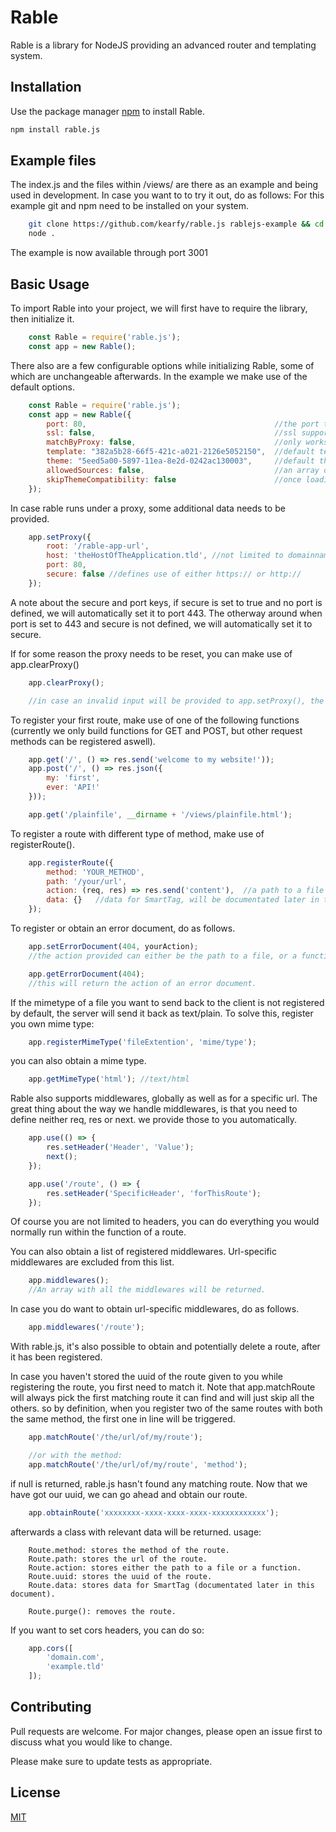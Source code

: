 # Rable
Rable is a library for NodeJS providing an advanced router and templating system.

## Installation

Use the package manager [npm](https://npmjs.com) to install Rable.

```bash
npm install rable.js
```

## Example files

The index.js and the files within /views/ are there as an example and being used in development. In case you want to to try it out, do as follows:
For this example git and npm need to be installed on your system.

```bash
    git clone https://github.com/kearfy/rable.js rablejs-example && cd rablejs-example/lib && npm install && cd ../
    node .
```

The example is now available through port 3001

## Basic Usage

To import Rable into your project, we will first have to require the library, then initialize it.

```javascript
    const Rable = require('rable.js');
    const app = new Rable();
```

There also are a few configurable options while initializing Rable, some of which are unchangeable afterwards. In the example we make use of the default options.

```javascript
    const Rable = require('rable.js');
    const app = new Rable({
        port: 80,                                          //the port the server has to listen on.
        ssl: false,                                        //ssl support yet to be included.
        matchByProxy: false,                               //only works once a proxy is configured.
        template: "382a5b28-66f5-421c-a021-2126e5052150",  //default template, set to false to not load a template.
        theme: "5eed5a00-5897-11ea-8e2d-0242ac130003",     //default theme, set to false to not load a theme.
        allowedSources: false,                             //an array of allowed hosts can be included (CORS).
        skipThemeCompatibility: false                      //once loading a template, don't bother the compatability between the theme and template.
    });
```

In case rable runs under a proxy, some additional data needs to be provided.

```javascript
    app.setProxy({
        root: '/rable-app-url',
        host: 'theHostOfTheApplication.tld', //not limited to domainnames.
        port: 80,
        secure: false //defines use of either https:// or http://
    });
```

A note about the secure and port keys, if secure is set to true and no port is defined, we will automatically set it to port 443. The otherway around when port is set to 443 and secure is not defined, we will automatically set it to secure.

If for some reason the proxy needs to be reset, you can make use of app.clearProxy()

```javascript
    app.clearProxy();

    //in case an invalid input will be provided to app.setProxy(), the proxy will also be reset.
```

To register your first route, make use of one of the following functions (currently we only build functions for GET and POST, but other request methods can be registered aswell).

```javascript
    app.get('/', () => res.send('welcome to my website!'));
    app.post('/', () => res.json({
        my: 'first',
        ever: 'API!'
    }));

    app.get('/plainfile', __dirname + '/views/plainfile.html');
```

To register a route with different type of method, make use of registerRoute().

```javascript
    app.registerRoute({
        method: 'YOUR_METHOD',
        path: '/your/url',
        action: (req, res) => res.send('content'),  //a path to a file can also be included.
        data: {}   //data for SmartTag, will be documentated later in this document.
    });
```

To register or obtain an error document, do as follows.

```javascript
    app.setErrorDocument(404, yourAction);
    //the action provided can either be the path to a file, or a function.

    app.getErrorDocument(404);
    //this will return the action of an error document.
```

If the mimetype of a file you want to send back to the client is not registered by default, the server will send it back as text/plain. To solve this, register you own mime type:

```javascript
    app.registerMimeType('fileExtention', 'mime/type');
```

you can also obtain a mime type.

```javascript
    app.getMimeType('html'); //text/html
```

Rable also supports middlewares, globally as well as for a specific url. The great thing about the way we handle middlewares, is that you need to define neither req, res or next. we provide those to you automatically.

```javascript
    app.use(() => {
        res.setHeader('Header', 'Value');
        next();
    });

    app.use('/route', () => {
        res.setHeader('SpecificHeader', 'forThisRoute');
    });
```

Of course you are not limited to headers, you can do everything you would normally run within the function of a route.

You can also obtain a list of registered middlewares. Url-specific middlewares are excluded from this list.

```javascript
    app.middlewares();
    //An array with all the middlewares will be returned.
```

In case you do want to obtain url-specific middlewares, do as follows.

```javascript
    app.middlewares('/route');
```

With rable.js, it's also possible to obtain and potentially delete a route, after it has been registered.

In case you haven't stored the uuid of the route given to you while registering the route, you first need to match it. Note that app.matchRoute will always pick the first matching route it can find and will just skip all the others. so by definition, when you register two of the same routes with both the same method, the first one in line will be triggered.

```javascript
    app.matchRoute('/the/url/of/my/route');

    //or with the method:
    app.matchRoute('/the/url/of/my/route', 'method');
```

if null is returned, rable.js hasn't found any matching route.
Now that we have got our uuid, we can go ahead and obtain our route.

```javascript
    app.obtainRoute('xxxxxxxx-xxxx-xxxx-xxxx-xxxxxxxxxxxx');
```

afterwards a class with relevant data will be returned. usage:

```
    Route.method: stores the method of the route.
    Route.path: stores the url of the route.
    Route.action: stores either the path to a file or a function.
    Route.uuid: stores the uuid of the route.
    Route.data: stores data for SmartTag (documentated later in this document).

    Route.purge(): removes the route.
```

If you want to set cors headers, you can do so:

```javascript
    app.cors([
        'domain.com',
        'example.tld'
    ]);
```

## Contributing
Pull requests are welcome. For major changes, please open an issue first to discuss what you would like to change.

Please make sure to update tests as appropriate.

## License
[MIT](https://choosealicense.com/licenses/mit/)
